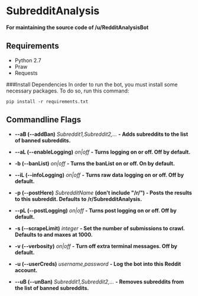 SubredditAnalysis
=================

**For maintaining the source code of /u/RedditAnalysisBot**

Requirements
------------
* Python 2.7
* Praw
* Requests

###Install Dependencies
In order to run the bot, you must install some necessary packages. To do so, run this command:

    pip install -r requirements.txt
    
Commandline Flags
-----------------

* **--aB (--addBan)** *Subreddit1,Subreddit2,...* **- Adds subreddits to the list of banned subreddits.**

* **--aL (--enableLogging)** *on|off* **- Turns logging on or off. Off by default.**

* **-b (--banList)** *on|off* **- Turns the banList on or off. On by default.**

* **--iL (--infoLogging)** *on|off* **- Turns raw data logging on or off. Off by default.**

* **-p (--postHere)** *SubredditName* **(don't include "/r/") - Posts the results to this subreddit. Defaults to /r/SubredditAnalysis.** 

* **--pL (--postLogging)** *on|off* **- Turns post logging on or off. Off by default.**

* **-s (--scrapeLimit)** *integer* **- Set the number of submissions to crawl. Defaults to and maxes at 1000.**

* **-v (--verbosity)** *on|off* **- Turn off extra terminal messages. Off by default.**

* **-u (--userCreds)** *username,password* **- Log the bot into this Reddit account.**

* **--uB (--unBan)** *Subreddit1,Subreddit2,...* **- Removes subreddits from the list of banned subreddits.**

